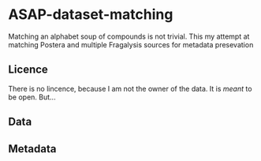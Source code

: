 # ASAP-dataset-matching
Matching an alphabet soup of compounds is not trivial. This my attempt at matching Postera and multiple Fragalysis sources for metadata presevation

## Licence

There is no lincence, because I am not the owner of the data. It is _meant_ to be open. But...

## Data

## Metadata

